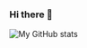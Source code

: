 ### Hi there 👋
![My GitHub stats](https://github-readme-stats.vercel.app/api?username=mantasmikal&show_icons=true&theme=onedark&count_private=true&hide_title=true&border_color=2f373d)

